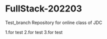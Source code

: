 # FullStack-202203

Test_branch
Repository for online class of JDC

1.for test
2.for test
3.for test
